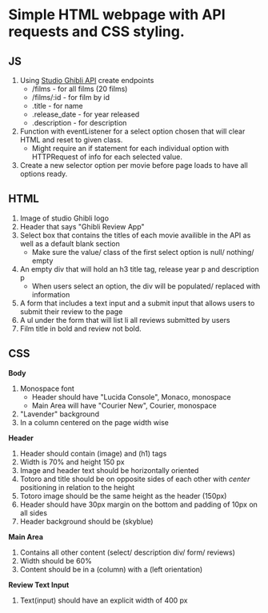 # Simple HTML webpage with API requests and CSS styling.

## JS
1. Using [Studio Ghibli API](https://ghibliapi.herokuapp.com/#) create endpoints
   * /films - for all films (20 films)
   * /films/:id - for film by id
   * .title - for name
   * .release_date - for year released
   * .description - for description
2. Function with eventListener for a select option chosen that will clear HTML and reset to given class.
   * Might require an if statement for each individual option with HTTPRequest of info for each selected value.
3. Create a new selector option per movie before page loads to have all options ready.

## HTML
1. Image of studio Ghibli logo
2. Header that says "Ghibli Review App"
3. Select box that contains the titles of each movie availible in the API as well as a default blank section
    * Make sure the value/ class of the first select option is null/ nothing/ empty
4. An empty div that will hold an h3 title tag, release year p and description p
    * When users select an option, the div will be populated/ replaced with information 
5. A form that includes a text input and a submit input that allows users to submit their review to the page
6. A ul under the form that will list li all reviews submitted by users
7. Film title in bold and review not bold.

## CSS

**Body**
1. Monospace font
   * Header should have "Lucida Console", Monaco, monospace
   * Main Area will have "Courier New", Courier, monospace
2. "Lavender" background
3. In a column centered on the page width wise

**Header**
1. Header should contain (image) and (h1) tags
2. Width is 70% and height 150 px
3. Image and header text should be horizontally oriented
4. Totoro and title should be on opposite sides of each other with *center* positioning in relation to the height
5. Totoro image should be the same height as the header (150px)
6. Header should have 30px margin on the bottom and padding of 10px on all sides
7. Header background should be (skyblue)

**Main Area**
1. Contains all other content (select/ description div/ form/ reviews)
2. Width should be 60%
3. Content should be in a (column) with a (left orientation)

**Review Text Input**
1. Text(input) should have an explicit width of 400 px
    
